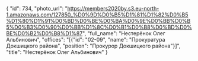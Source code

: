 {
    "id": 734,
    "photo_url": "https://members2020by.s3.eu-north-1.amazonaws.com/127850_%D0%9D%D0%B5%D1%81%D1%82%D0%B5%D1%80%D1%91%D0%BD%D0%BE%D0%BA%D0%9E%D0%BB%D0%B5%D0%B3%D0%90%D0%BB%D1%8C%D0%B1%D0%B8%D0%BD%D0%BE%D0%B2%D0%B8%D1%87",
    "full_name": "Нестерёнок Олег Альбинович",
    "offices": "[{\"id\": \"02-09\", \"name\": \"Прокуратура Докшицкого района\", \"position\": \"Прокурор Докшицкого района\"}]",
    "title": "Нестерёнок Олег Альбинович"
}